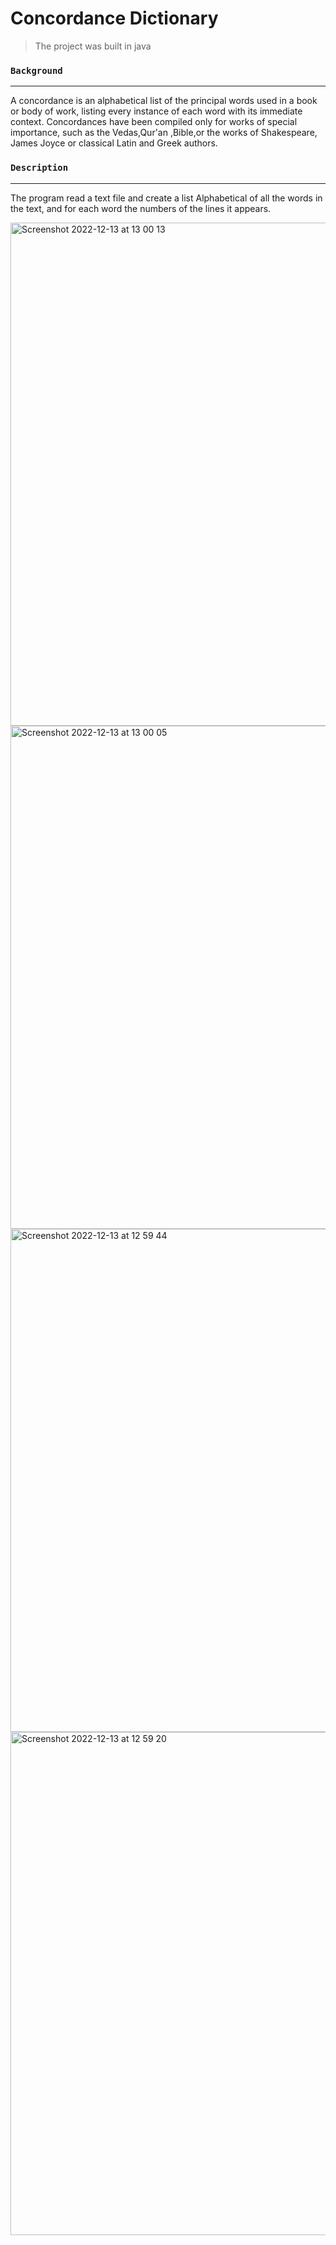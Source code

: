 # Concordance Dictionary

> The project was built in java 


### `Background `
---
A concordance is an alphabetical list of the principal words used in a book or body of work, listing every instance of each word with its immediate context. Concordances have been compiled only for works of special importance, such as the Vedas,Qur'an ,Bible,or the works of Shakespeare, James Joyce or classical Latin and Greek authors.


### `Description `
---
The program read a text file and create a list
Alphabetical of all the words in the text, and for each word the numbers of the lines it appears.


<img width="805" alt="Screenshot 2022-12-13 at 13 00 13" src="https://user-images.githubusercontent.com/72464761/207300382-71538a04-02cb-4e9f-aa6b-62210e7e3eef.png">

<img width="805" alt="Screenshot 2022-12-13 at 13 00 05" src="https://user-images.githubusercontent.com/72464761/207300394-68e41ce7-4359-4dd9-8ba6-a2b092e18386.png">

<img width="805" alt="Screenshot 2022-12-13 at 12 59 44" src="https://user-images.githubusercontent.com/72464761/207300416-8d6cfbc5-1784-4398-be2c-a341451fd4b0.png">

<img width="805" alt="Screenshot 2022-12-13 at 12 59 20" src="https://user-images.githubusercontent.com/72464761/207300453-65c045d0-a4c2-41af-8f34-1dadac8ec690.png">
